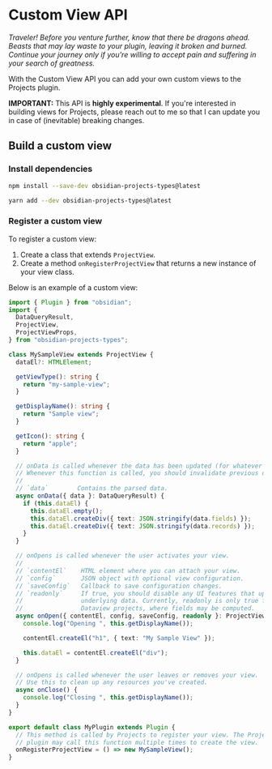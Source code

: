 # Custom View API

_Traveler! Before you venture further, know that there be dragons ahead. Beasts that may lay waste to your plugin, leaving it broken and burned. Continue your journey only if you're willing to accept pain and suffering in your search of greatness._

With the Custom View API you can add your own custom views to the Projects plugin.

**IMPORTANT:** This API is **highly experimental**. If you're interested in building views for Projects, please reach out to me so that I can update you in case of (inevitable) breaking changes.

## Build a custom view

### Install dependencies

```bash
npm install --save-dev obsidian-projects-types@latest
```

```bash
yarn add --dev obsidian-projects-types@latest
```

### Register a custom view

To register a custom view:

1. Create a class that extends `ProjectView`.
1. Create a method `onRegisterProjectView` that returns a new instance of your view class.

Below is an example of a custom view:

```ts
import { Plugin } from "obsidian";
import {
  DataQueryResult,
  ProjectView,
  ProjectViewProps,
} from "obsidian-projects-types";

class MySampleView extends ProjectView {
  dataEl?: HTMLElement;

  getViewType(): string {
    return "my-sample-view";
  }

  getDisplayName(): string {
    return "Sample view";
  }

  getIcon(): string {
    return "apple";
  }

  // onData is called whenever the data has been updated (for whatever reason).
  // Whenever this function is called, you should invalidate previous data.
  //
  // `data`        Contains the parsed data.
  async onData({ data }: DataQueryResult) {
    if (this.dataEl) {
      this.dataEl.empty();
      this.dataEl.createDiv({ text: JSON.stringify(data.fields) });
      this.dataEl.createDiv({ text: JSON.stringify(data.records) });
    }
  }

  // onOpens is called whenever the user activates your view.
  //
  // `contentEl`    HTML element where you can attach your view.
  // `config`       JSON object with optional view configuration.
  // `saveConfig`   Callback to save configuration changes.
  // `readonly`     If true, you should disable any UI features that updates the
  //                underlying data. Currently, readonly is only true for
  //                Dataview projects, where fields may be computed.
  async onOpen({ contentEl, config, saveConfig, readonly }: ProjectViewProps) {
    console.log("Opening ", this.getDisplayName());

    contentEl.createEl("h1", { text: "My Sample View" });

    this.dataEl = contentEl.createEl("div");
  }

  // onOpens is called whenever the user leaves or removes your view.
  // Use this to clean up any resources you've created.
  async onClose() {
    console.log("Closing ", this.getDisplayName());
  }
}

export default class MyPlugin extends Plugin {
  // This method is called by Projects to register your view. The Projects
  // plugin may call this function multiple times to create the view.
  onRegisterProjectView = () => new MySampleView();
}
```
